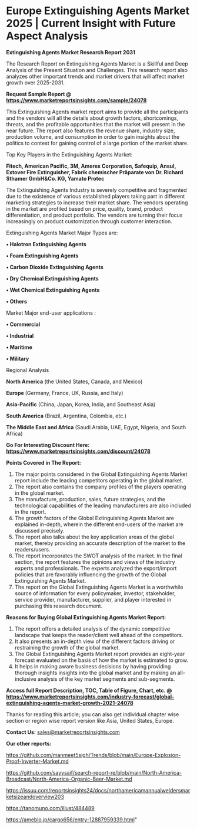# Europe Extinguishing Agents Market 2025 | Current Insight with Future Aspect Analysis

<strong>Extinguishing Agents Market Research Report 2031</strong>

The Research Report on Extinguishing Agents Market is a Skillful and Deep Analysis of the Present Situation and Challenges. This research report also analyzes other important trends and market drivers that will affect market growth over 2025-2031.

<strong>Request Sample Report @ <a href=https://www.marketreportsinsights.com/sample/24078>https://www.marketreportsinsights.com/sample/24078</a></strong>

This Extinguishing Agents market report aims to provide all the participants and the vendors will all the details about growth factors, shortcomings, threats, and the profitable opportunities that the market will present in the near future. The report also features the revenue share, industry size, production volume, and consumption in order to gain insights about the politics to contest for gaining control of a large portion of the market share.

Top Key Players in the Extinguishing Agents Market:

<strong>Fitech, American Pacific, 3M, Amerex Corporation, Safequip, Ansul, Extover Fire Extinguisher, Fabrik chemischer Präparate von Dr. Richard Sthamer GmbH&Co. KG, Yamato Protec</strong>

The Extinguishing Agents Industry is severely competitive and fragmented due to the existence of various established players taking part in different marketing strategies to increase their market share. The vendors operating in the market are profiled based on price, quality, brand, product differentiation, and product portfolio. The vendors are turning their focus increasingly on product customization through customer interaction.

Extinguishing Agents Market Major Types are:

<strong>• Halotron Extinguishing Agents

• Foam Extinguishing Agents

• Carbon Dioxide Extinguishing Agents

• Dry Chemical Extinguishing Agents

• Wet Chemical Extinguishing Agents

• Others</strong>

Market Major end-user applications :

<strong>• Commercial

• Industrial

• Maritime

• Military</strong>

Regional Analysis

</u><strong><b>North America</b></strong> (the United States, Canada, and Mexico)

<strong><b>Europe </b></strong>(Germany, France, UK, Russia, and Italy)

<strong><b>Asia-Pacific</b></strong> (China, Japan, Korea, India, and Southeast Asia)

<strong><b>South America</b></strong> (Brazil, Argentina, Colombia, etc.)

<strong><b>The Middle East and Africa</b></strong> (Saudi Arabia, UAE, Egypt, Nigeria, and South Africa)

<strong>Go For Interesting Discount Here: <a href=https://www.marketreportsinsights.com/discount/24078>https://www.marketreportsinsights.com/discount/24078</a></strong>

<strong>Points Covered in The Report:</strong>
<ol>
  <li>The major points considered in the Global Extinguishing Agents Market report include the leading competitors operating in the global market.</li>
  <li>The report also contains the company profiles of the players operating in the global market.</li>
  <li>The manufacture, production, sales, future strategies, and the technological capabilities of the leading manufacturers are also included in the report.</li>
  <li>The growth factors of the Global Extinguishing Agents Market are explained in-depth, wherein the different end-users of the market are discussed precisely.</li>
  <li>The report also talks about the key application areas of the global market, thereby providing an accurate description of the market to the readers/users.</li>
  <li>The report incorporates the SWOT analysis of the market. In the final section, the report features the opinions and views of the industry experts and professionals. The experts analyzed the export/import policies that are favorably influencing the growth of the Global Extinguishing Agents Market.</li>
  <li>The report on the Global Extinguishing Agents Market is a worthwhile source of information for every policymaker, investor, stakeholder, service provider, manufacturer, supplier, and player interested in purchasing this research document.</li>
</ol>
<strong>Reasons for Buying Global Extinguishing Agents Market Report:</strong>

<ol>
  <li>The report offers a detailed analysis of the dynamic competitive landscape that keeps the reader/client well ahead of the competitors.</li>
  <li>It also presents an in-depth view of the different factors driving or restraining the growth of the global market.</li>
  <li>The Global Extinguishing Agents Market report provides an eight-year forecast evaluated on the basis of how the market is estimated to grow.</li>
  <li>It helps in making aware business decisions by having providing thorough insights insights into the global market and by making an all-inclusive analysis of the key market segments and sub-segments.</li>
</ol>
<strong>Access full Report Description, TOC, Table of Figure, Chart, etc. @ <a href=https://www.marketreportsinsights.com/industry-forecast/global-extinguishing-agents-market-growth-2021-24078>https://www.marketreportsinsights.com/industry-forecast/global-extinguishing-agents-market-growth-2021-24078</a></strong>


Thanks for reading this article; you can also get individual chapter wise section or region wise report version like Asia, United States, Europe.

<strong>Contact Us:</strong>
sales@marketreportsinsights.com

<strong>Our other reports:</strong>

<a href=https://github.com/manmeet5sigh/Trends/blob/main/Europe-Explosion-Proof-Inverter-Market.md>https://github.com/manmeet5sigh/Trends/blob/main/Europe-Explosion-Proof-Inverter-Market.md</a>

<a href=https://github.com/sayysaif/search-report-re/blob/main/North-America-Broadcast/North-America-Organic-Beer-Market.md>https://github.com/sayysaif/search-report-re/blob/main/North-America-Broadcast/North-America-Organic-Beer-Market.md</a>

<a href=https://issuu.com/reportsinsights24/docs/northamericamannualweldersmarketsizeandoverview203>https://issuu.com/reportsinsights24/docs/northamericamannualweldersmarketsizeandoverview203</a>

<a href=https://tanomuno.com/illust/484489>https://tanomuno.com/illust/484489</a>

<a href=https://ameblo.jp/cargo656/entry-12887959339.html>https://ameblo.jp/cargo656/entry-12887959339.html</a>"
